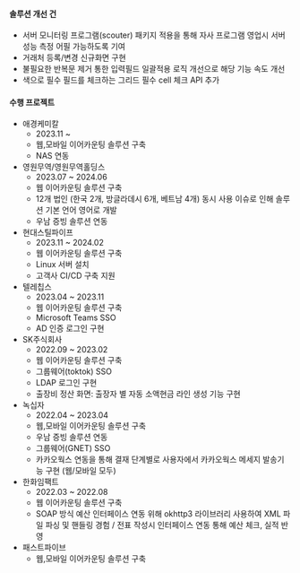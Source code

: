 #### 솔루션 개선 건
  - 서버 모니터링 프로그램(scouter) 패키지 적용을 통해 자사 프로그램 영업시 서버 성능 측정 어필 가능하도록 기여
  - 거래처 등록/변경 신규화면 구현
  - 불필요한 반복문 제거 통한 입력필드 일괄적용 로직 개선으로 해당 기능 속도 개선
  - 색으로 필수 필드를 체크하는 그리드 필수 cell 체크 API 추가

#### 수행 프로젝트
  - 애경케미칼
    - 2023.11 ~
    - 웹,모바일 이어카운팅 솔루션 구축
    - NAS 연동
  - 영원무역/영원무역홀딩스
    - 2023.07 ~ 2024.06
    - 웹 이어카운팅 솔루션 구축
    - 12개 법인 (한국 2개, 방글라데시 6개, 베트남 4개) 동시 사용 이슈로 인해 솔루션 기본 언어 영어로 개발
    - 우남 증빙 솔루션 연동
  - 현대스틸파이프
    - 2023.11 ~ 2024.02
    - 웹 이어카운팅 솔루션 구축
    - Linux 서버 설치
    - 고객사 CI/CD 구축 지원
  - 텔레칩스
    - 2023.04 ~ 2023.11
    - 웹 이어카운팅 솔루션 구축
    - Microsoft Teams SSO
    - AD 인증 로그인 구현
  - SK주식회사
    - 2022.09 ~ 2023.02
    - 웹 이어카운팅 솔루션 구축
    - 그룹웨어(toktok) SSO
    - LDAP 로그인 구현
    - 출장비 정산 화면: 출장자 별 자동 소액현금 라인 생성 기능 구현 
  - 녹십자
    - 2022.04 ~ 2023.04
    - 웹,모바일 이어카운팅 솔루션 구축
    - 우남 증빙 솔루션 연동
    - 그룹웨어(GNET) SSO
    - 카카오웍스 연동을 통해 결재 단계별로 사용자에서 카카오웍스 메세지 발송기능 구현 (웹/모바일 모두)
  - 한화임팩트
    - 2022.03 ~ 2022.08
    - 웹 이어카운팅 솔루션 구축
    - SOAP 방식 예산 인터페이스 연동 위해 okhttp3 라이브러리 사용하여 XML 파일 파싱 및 핸들링 경험 / 전표 작성시 인터페이스 연동 통해 예산 체크, 실적 반영
  - 패스트파이브
    - 웹,모바일 이어카운팅 솔루션 구축